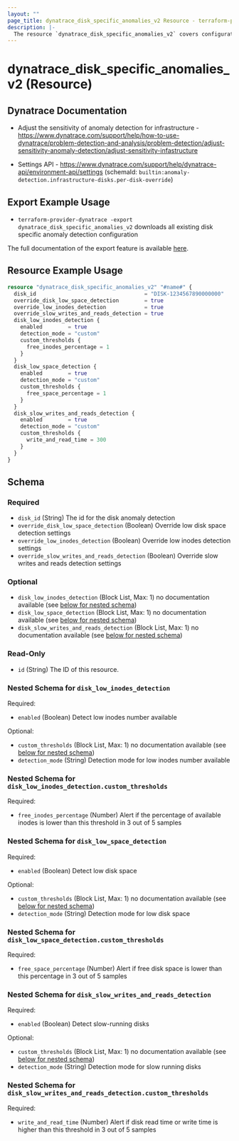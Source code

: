 ```yaml
---
layout: ""
page_title: dynatrace_disk_specific_anomalies_v2 Resource - terraform-provider-dynatrace"
description: |-
  The resource `dynatrace_disk_specific_anomalies_v2` covers configuration for disk specific anomaly detection
---
```


# dynatrace_disk_specific_anomalies_v2 (Resource)

## Dynatrace Documentation

- Adjust the sensitivity of anomaly detection for infrastructure - https://www.dynatrace.com/support/help/how-to-use-dynatrace/problem-detection-and-analysis/problem-detection/adjust-sensitivity-anomaly-detection/adjust-sensitivity-infastructure

- Settings API - https://www.dynatrace.com/support/help/dynatrace-api/environment-api/settings (schemaId: `builtin:anomaly-detection.infrastructure-disks.per-disk-override`)

## Export Example Usage

- `terraform-provider-dynatrace -export dynatrace_disk_specific_anomalies_v2` downloads all existing disk specific anomaly detection configuration

The full documentation of the export feature is available [here](https://registry.terraform.io/providers/dynatrace-oss/dynatrace/latest/docs/guides/export-v2).

## Resource Example Usage

```terraform
resource "dynatrace_disk_specific_anomalies_v2" "#name#" {
  disk_id                                  = "DISK-1234567890000000"
  override_disk_low_space_detection        = true
  override_low_inodes_detection            = true
  override_slow_writes_and_reads_detection = true
  disk_low_inodes_detection {
    enabled        = true
    detection_mode = "custom"
    custom_thresholds {
      free_inodes_percentage = 1
    }
  }
  disk_low_space_detection {
    enabled        = true
    detection_mode = "custom"
    custom_thresholds {
      free_space_percentage = 1
    }
  }
  disk_slow_writes_and_reads_detection {
    enabled        = true
    detection_mode = "custom"
    custom_thresholds {
      write_and_read_time = 300
    }
  }
}
```

<!-- schema generated by tfplugindocs -->
## Schema

### Required

- `disk_id` (String) The id for the disk anomaly detection
- `override_disk_low_space_detection` (Boolean) Override low disk space detection settings
- `override_low_inodes_detection` (Boolean) Override low inodes detection settings
- `override_slow_writes_and_reads_detection` (Boolean) Override slow writes and reads detection settings

### Optional

- `disk_low_inodes_detection` (Block List, Max: 1) no documentation available (see [below for nested schema](#nestedblock--disk_low_inodes_detection))
- `disk_low_space_detection` (Block List, Max: 1) no documentation available (see [below for nested schema](#nestedblock--disk_low_space_detection))
- `disk_slow_writes_and_reads_detection` (Block List, Max: 1) no documentation available (see [below for nested schema](#nestedblock--disk_slow_writes_and_reads_detection))

### Read-Only

- `id` (String) The ID of this resource.

<a id="nestedblock--disk_low_inodes_detection"></a>
### Nested Schema for `disk_low_inodes_detection`

Required:

- `enabled` (Boolean) Detect low inodes number available

Optional:

- `custom_thresholds` (Block List, Max: 1) no documentation available (see [below for nested schema](#nestedblock--disk_low_inodes_detection--custom_thresholds))
- `detection_mode` (String) Detection mode for low inodes number available

<a id="nestedblock--disk_low_inodes_detection--custom_thresholds"></a>
### Nested Schema for `disk_low_inodes_detection.custom_thresholds`

Required:

- `free_inodes_percentage` (Number) Alert if the percentage of available inodes is lower than this threshold in 3 out of 5 samples



<a id="nestedblock--disk_low_space_detection"></a>
### Nested Schema for `disk_low_space_detection`

Required:

- `enabled` (Boolean) Detect low disk space

Optional:

- `custom_thresholds` (Block List, Max: 1) no documentation available (see [below for nested schema](#nestedblock--disk_low_space_detection--custom_thresholds))
- `detection_mode` (String) Detection mode for low disk space

<a id="nestedblock--disk_low_space_detection--custom_thresholds"></a>
### Nested Schema for `disk_low_space_detection.custom_thresholds`

Required:

- `free_space_percentage` (Number) Alert if free disk space is lower than this percentage in 3 out of 5 samples



<a id="nestedblock--disk_slow_writes_and_reads_detection"></a>
### Nested Schema for `disk_slow_writes_and_reads_detection`

Required:

- `enabled` (Boolean) Detect slow-running disks

Optional:

- `custom_thresholds` (Block List, Max: 1) no documentation available (see [below for nested schema](#nestedblock--disk_slow_writes_and_reads_detection--custom_thresholds))
- `detection_mode` (String) Detection mode for slow running disks

<a id="nestedblock--disk_slow_writes_and_reads_detection--custom_thresholds"></a>
### Nested Schema for `disk_slow_writes_and_reads_detection.custom_thresholds`

Required:

- `write_and_read_time` (Number) Alert if disk read time or write time is higher than this threshold in 3 out of 5 samples
 